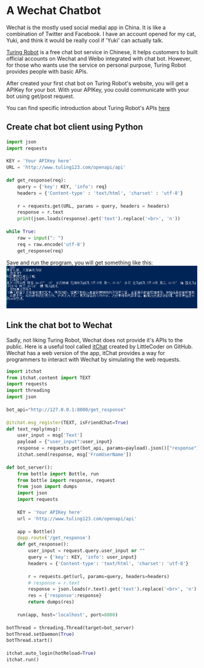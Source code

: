 # A Wechat Chatbot

Wechat is the mostly used social medial app in China. It is like a combination of Twitter and Facebook. I have an account opened for my cat, Yuki, and think it would be really cool if 'Yuki' can actually talk.  

[Turing Robot](tuling123.com) is a free chat bot service in Chinese, it helps customers to built official accounts on Wechat and Weibo integrated with chat bot. However, for those who wants use the service on personal purpose, Turing Robot provides people with basic APIs.  

After created your first chat bot on Turing Robot's website, you will get a APIKey for your bot. With your APIKey, you could communicate with your bot using get/post request.

You can find specific introduction about Turing Robot's APIs [here](http://www.tuling123.com/help/h_cent_webapi.jhtml?nav=doc)

## Create chat bot client using Python
```Python
import json
import requests

KEY = 'Your APIKey here'
URL = 'http://www.tuling123.com/openapi/api'

def get_response(req):
    query = {'key': KEY, 'info': req}
    headers = {'Content-type' : 'text/html', 'charset' : 'utf-8'}

    r = requests.get(URL, params = query, headers = headers)
    response = r.text
    print(json.loads(response).get('text').replace('<br>', 'n'))

while True:
    raw = input(": ")
    req = raw.encode('utf-8')
    get_response(req)
```

Save and run the program, you will get something like this:
![chat bot preview](chatBotPreview.PNG)  

## Link the chat bot to Wechat

Sadly, not liking Turing Robot, Wechat does not provide it's APIs to the public.
Here is a useful tool called [itChat](https://github.com/littlecodersh) created by LittleCoder on GitHub. Wechat has a web version of the app, itChat provides a way for programmers to interact with Wechat by simulating the web requests.

```Python
import itchat
from itchat.content import TEXT
import requests
import threading
import json

bot_api="http://127.0.0.1:8000/get_response"

@itchat.msg_register(TEXT, isFriendChat=True)
def text_reply(msg):
    user_input = msg['Text']
    payload = {"user_input":user_input}
    response = requests.get(bot_api, params=payload).json()["response"]
    itchat.send(response, msg['FromUserName'])

def bot_server():
    from bottle import Bottle, run
    from bottle import response, request
    from json import dumps
    import json
    import requests

    KEY = 'Your APIKey here'
    url = 'http://www.tuling123.com/openapi/api'

    app = Bottle()
    @app.route('/get_response')
    def get_response():
        user_input = request.query.user_input or ""
        query = {'key': KEY, 'info': user_input}
        headers = {'Content-type': 'text/html', 'charset': 'utf-8'}

        r = requests.get(url, params=query, headers=headers)
        # response = r.text
        response = json.loads(r.text).get('text').replace('<br>', 'n')
        res = {'response':response}
        return dumps(res)

    run(app, host='localhost', port=8000)

botThread = threading.Thread(target=bot_server)
botThread.setDaemon(True)
botThread.start()

itchat.auto_login(hotReload=True)
itchat.run()
```
